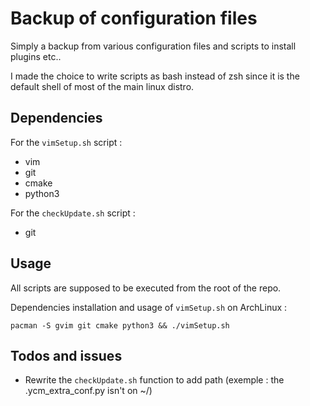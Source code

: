 Backup of configuration files
==============================

Simply a backup from various configuration files and scripts to install plugins etc..

I made the choice to write scripts as bash instead of zsh since it is the default shell of most of the main linux distro.

Dependencies
------------
For the `vimSetup.sh` script :

* vim
* git
* cmake
* python3

For the `checkUpdate.sh` script :

* git

Usage 
-----

All scripts are supposed to be executed from the root of the repo.

Dependencies installation and usage of `vimSetup.sh` on ArchLinux :

    pacman -S gvim git cmake python3 && ./vimSetup.sh

Todos and issues
----------------

* Rewrite the `checkUpdate.sh` function to add path (exemple : the .ycm_extra_conf.py isn't on ~/)
